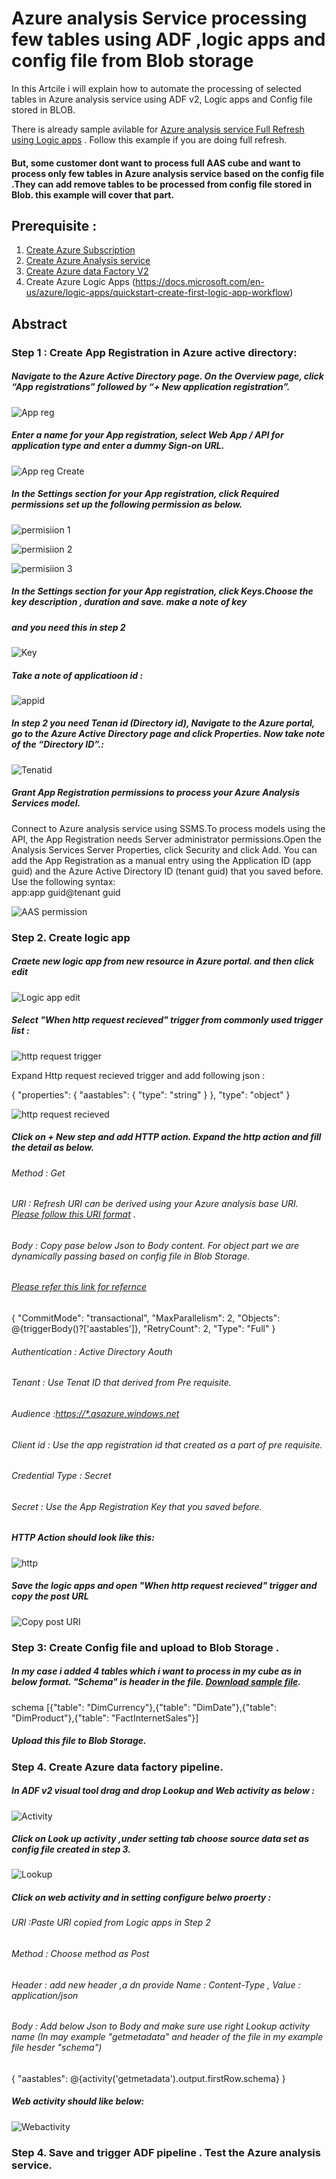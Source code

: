 # Azure analysis Service processing few tables using ADF ,logic apps and config file from Blob storage

In this Artcile i will explain how to automate the processing of selected tables in Azure analysis service using ADF v2, Logic apps and Config file stored in BLOB.

There is already sample avilable for [Azure analysis service Full Refresh using Logic apps](https://docs.microsoft.com/en-us/azure/data-factory/concepts-data-flow-overview) . Follow this example if you are doing full refresh.

#### But, some customer dont want to process full AAS cube and want to process only few tables in Azure analysis service based on the config file .They can add remove tables to be processed from config file stored in Blob. this example will cover that part.

## Prerequisite :

1. [Create Azure Subscription](https://azure.microsoft.com/en-us/free/search/?&OCID=AID719825_SEM_cZGgGOIg&lnkd=Google_Azure_Brand&gclid=Cj0KCQjwh6XmBRDRARIsAKNInDGJOdHj9r9XuFXljGG4D5YgWzmnKTIugex27I8fQtSDyaBjIOO3zSoaAiJJEALw_wcB)
2. [Create Azure Analysis service](https://docs.microsoft.com/en-us/azure/analysis-services/analysis-services-create-server)
3. [Create Azure data Factory V2](https://docs.microsoft.com/en-us/azure/data-factory/quickstart-create-data-factory-portal)
4. Create Azure Logic Apps (https://docs.microsoft.com/en-us/azure/logic-apps/quickstart-create-first-logic-app-workflow)


## Abstract
### Step 1 : Create App Registration in Azure active directory:

##### Navigate to the Azure Active Directory page. On the Overview page, click “App registrations” followed by “+ New application registration”.
![App reg](https://github.com/nikris87/AzureanalysisService_ADF_Processing/blob/master/Appreg.png)

##### Enter a name for your App registration, select Web App / API for application type and enter a dummy Sign-on URL.
![App reg Create](https://github.com/nikris87/AzureanalysisService_ADF_Processing/blob/master/Appregcreate.PNG)

##### In the Settings section for your App registration, click Required permissions set up the following permission as below.

![permisiion 1](https://github.com/nikris87/AzureanalysisService_ADF_Processing/blob/master/appregrequiredpermission1.PNG)

![permisiion 2](https://github.com/nikris87/AzureanalysisService_ADF_Processing/blob/master/appregrequiredpermission2.PNG)

![permisiion 3](https://github.com/nikris87/AzureanalysisService_ADF_Processing/blob/master/appregrequiredpermission3.PNG)

##### In the Settings section for your App registration,  click Keys.Choose the key description , duration and save. make a note of key 
##### and you need this in step 2
![Key](https://github.com/nikris87/AzureanalysisService_ADF_Processing/blob/master/AppregKey.PNG)

##### Take a note of applicatioon id :
![appid](https://github.com/nikris87/AzureanalysisService_ADF_Processing/blob/master/AppregApplicationId.PNG)

##### In step 2 you need Tenan id (Directory id), Navigate to the Azure portal, go to the Azure Active Directory page and click Properties. Now take note of the “Directory ID”.:

![Tenatid](https://github.com/nikris87/AzureanalysisService_ADF_Processing/blob/master/AppregTenantid.PNG)

##### Grant App Registration permissions to process your Azure Analysis Services model.
Connect to Azure analysis service using SSMS.To process models using the API, the App Registration needs Server administrator permissions.Open the Analysis Services Server Properties, click Security and click Add. You can add the App Registration as a manual entry using the Application ID (app guid) and the Azure Active Directory ID (tenant guid) that you saved before. Use the following syntax:  
app:app guid@tenant guid
 
![AAS permission](https://github.com/nikris87/AzureanalysisService_ADF_Processing/blob/master/AAS.PNG)

### Step 2. Create logic app

##### Craete new logic app from new resource in Azure portal. and then click edit

![Logic app edit](https://github.com/nikris87/AzureanalysisService_ADF_Processing/blob/master/Createlogicapp_edit.PNG)

##### Select "When http request recieved" trigger from commonly used trigger list :

![http request trigger](https://github.com/nikris87/AzureanalysisService_ADF_Processing/blob/master/CommonTrigger.PNG)

Expand Http request recieved trigger and add following json :

{
    "properties": {
        "aastables": {
            "type": "string"
        }
    },
    "type": "object"
}

![http request recieved](https://github.com/nikris87/AzureanalysisService_ADF_Processing/blob/master/httprequestrecieved.PNG)

##### Click on + New step and add HTTP action. Expand the http action and fill the detail as below.

###### Method : Get
###### URI : Refresh URI can be derived using your Azure analysis base URI. [Please follow this URI format](https://docs.microsoft.com/en-us/azure/analysis-services/analysis-services-async-refresh#base-url) .

###### Body : Copy pase below Json to Body content. For object part we are dynamically passing based on config file in Blob Storage.
###### [Please refer this link for refernce](https://docs.microsoft.com/en-us/azure/analysis-services/analysis-services-async-refresh#post-refreshes)

{
  "CommitMode": "transactional",
  "MaxParallelism": 2,
  "Objects": @{triggerBody()?['aastables']},
  "RetryCount": 2,
  "Type": "Full"
}

###### Authentication : Active Directory Aouth
###### Tenant : Use Tenat ID that derived from Pre requisite.
###### Audience :[https://*.asazure.windows.net](https://*.asazure.windows.net)
###### Client id : Use the app registration id that created as a part of pre requisite.
###### Credential Type : Secret
###### Secret : Use the App Registration Key that you saved before.

##### HTTP Action should look like this:
![http](https://github.com/nikris87/AzureanalysisService_ADF_Processing/blob/master/HTTP.PNG)

##### Save the logic apps and open "When http request recieved" trigger and copy the post URL
![Copy post URI](https://github.com/nikris87/AzureanalysisService_ADF_Processing/blob/master/CopyURI.PNG)

### Step 3: Create Config file and upload to Blob Storage .
##### In my case i added 4 tables which i want to process in my cube as in below format. "Schema" is header in the file. [Download sample file](https://github.com/nikris87/AzureanalysisService_ADF_Processing/blob/master/AASSchema.txt).

schema
[{"table": "DimCurrency"},{"table": "DimDate"},{"table": "DimProduct"},{"table": "FactInternetSales"}]

##### Upload this file to Blob Storage.

### Step 4. Create Azure data factory pipeline.

##### In ADF v2 visual tool drag and drop Lookup and Web activity as below :

![Activity](https://github.com/nikris87/AzureanalysisService_ADF_Processing/blob/master/ADFactivity.PNG)

##### Click on Look up activity ,under setting tab choose source data set as config file created in step 3.

![Lookup](https://github.com/nikris87/AzureanalysisService_ADF_Processing/blob/master/LookupActivity.PNG)

##### Click on web activity and in setting configure belwo proerty :

###### URI :Paste URI copied from Logic apps in Step 2 
###### Method : Choose method as Post
###### Header : add new header ,a dn provide Name : Content-Type , Value : application/json
###### Body   : Add below Json to Body and make sure use right Lookup activity name (In may example "getmetadata" and header of the file in my example file hesder "schema")
{
      "aastables": @{activity('getmetadata').output.firstRow.schema}
}

##### Web activity should like below:

![Webactivity](https://github.com/nikris87/AzureanalysisService_ADF_Processing/blob/master/Webactivity.PNG)


### Step 4. Save and trigger ADF pipeline . Test the Azure analysis service.




